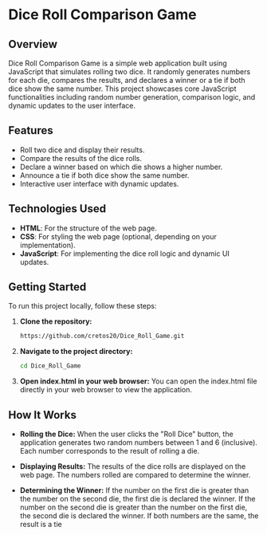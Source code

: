 # Dice Roll Comparison Game

## Overview

Dice Roll Comparison Game is a simple web application built using JavaScript that simulates rolling two dice. It randomly generates numbers for each die, compares the results, and declares a winner or a tie if both dice show the same number. This project showcases core JavaScript functionalities including random number generation, comparison logic, and dynamic updates to the user interface.

## Features

- Roll two dice and display their results.
- Compare the results of the dice rolls.
- Declare a winner based on which die shows a higher number.
- Announce a tie if both dice show the same number.
- Interactive user interface with dynamic updates.

## Technologies Used

- **HTML**: For the structure of the web page.
- **CSS**: For styling the web page (optional, depending on your implementation).
- **JavaScript**: For implementing the dice roll logic and dynamic UI updates.

## Getting Started

To run this project locally, follow these steps:

1. **Clone the repository:**

   ```bash
   https://github.com/cretos20/Dice_Roll_Game.git
2. **Navigate to the project directory:**
    ```bash
    cd Dice_Roll_Game
3. **Open index.html in your web browser:**
    You can open the index.html file directly in your web browser to view the application.

## How It Works
- **Rolling the Dice:**
When the user clicks the "Roll Dice" button, the application generates two random numbers between 1 and 6 (inclusive).
Each number corresponds to the result of rolling a die.

- **Displaying Results:**
The results of the dice rolls are displayed on the web page.
The numbers rolled are compared to determine the winner.

- **Determining the Winner:**
If the number on the first die is greater than the number on the second die, the first die is declared the winner.
If the number on the second die is greater than the number on the first die, the second die is declared the winner.
If both numbers are the same, the result is a tie
